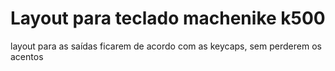 # Layout para teclado machenike k500
layout para as saídas ficarem de acordo com as keycaps, sem perderem os acentos
